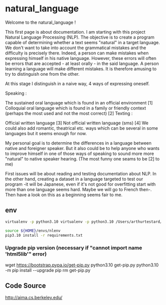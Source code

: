 # natural_language

Welcome to the natural_language !

This first page is about documentation. I am starting with this project Natural Language Processing (NLP). The objective is to create a program capable of determining whether a text seems "natural" in a target language. We don't want to take into account the grammatical mistakes and the difficulty is precisely there. Indeed, a person can make mistakes when expressing himself in his native language. However, these errors will often be errors that are accepted - at least orally - in the said language. A person learning a language will make different mistakes. It is therefore amusing to try to distinguish one from the other.

At this stage I distinguish in a naive way, 4 ways of expressing oneself.

Speaking :

The sustained oral language which is found in an official environment [1]
Colloquial oral language which is found in a family or friendly context (perhaps the most used and not the most correct) [2]
Texting :

Official written language [3]
Not official written language (sms) [4]
We could also add romantic, theatrical etc. ways which can be several in some languages but it seems enough for now.

My personal goal is to determine the differences in a language between native and foreigner speaker. But it also could be to help anyone who wants to improve himself in one of those ways of speaking to sound more more "natural" to native speaker hearing. (The most funny one seams to be [2] to me)

First issues will be about reading and testing documentation about NLP. In the other hand, creating a dataset in a language targeted to test our program -it will be Japanese, even if it's not good for overfitting start with more than one language seems hard. Maybe we will go to French then-. Then have a look on this as a beginning seems fair to me.

## env

```bash
virtualenv -p python3.10 virtualenv -p python3.10 /Users/arthurtestard/envs/nlenv
````
```bash
source ${HOME}/envs/nlenv
pip3.10 install -r requirements.txt
```

### Upgrade pip version (necessary if "cannot import name 'html5lib'" error)
wget https://bootstrap.pypa.io/get-pip.py
python3.10 get-pip.py
python3.10 -m pip install --upgrade pip
rm get-pip.py

## Code Source 

http://aima.cs.berkeley.edu/
